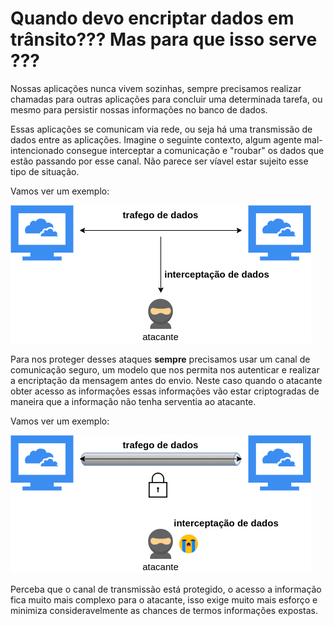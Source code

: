 # Quando devo encriptar dados em trânsito??? Mas para que isso serve ???

Nossas aplicações nunca vivem sozinhas, sempre precisamos realizar chamadas para outras aplicações para
concluir uma determinada tarefa, ou mesmo para persistir nossas informações no banco de dados.

Essas aplicações se comunicam via rede, ou seja há uma transmissão de dados entre as aplicações.
Imagine o seguinte contexto, algum agente mal-intencionado consegue interceptar a comunicação e "roubar"
os dados que estão passando por esse canal. Não parece ser víavel estar sujeito esse tipo de situação.

Vamos ver um exemplo:

![alt text](../images/non-tls.png "comunicacao_nao_segura")


Para nos proteger desses ataques **sempre** precisamos usar um canal de comunicação seguro, um modelo
que nos permita nos autenticar e realizar a encriptação da mensagem antes do envio. Neste caso quando o 
atacante obter acesso as informações essas informações vão estar criptogradas de maneira que a informação
não tenha serventia ao atacante.

Vamos ver um exemplo:

![alt text](../images/tls.png "comunicacao_segura")

Perceba que o canal de transmissão está protegido, o acesso a informação fica muito
mais complexo para o atacante, isso exige muito mais esforço e minimiza consideravelmente
as chances de termos informações expostas. 